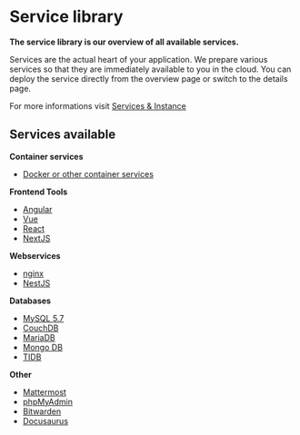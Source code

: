 ﻿---
sidebar_position: 5
---

# Service library

**The service library is our overview of all available services.**

Services are the actual heart of your application. We prepare various services so that they are immediately available to you in the cloud. You can deploy the service directly from the overview page or switch to the details page.

For more informations visit [Services & Instance](#)

## Services available

**Container services**

 - [Docker or other container services](#)

**Frontend Tools**

 - [Angular](#)
 - [Vue](#)
 - [React](#)
 - [NextJS](#)

**Webservices**
 - [nginx](#)
 - [NestJS](#)

**Databases**
 - [MySQL 5.7](#) 
 - [CouchDB](#) 
 - [MariaDB](#) 
 - [Mongo DB](#) 
 - [TIDB](#)

**Other**

- [Mattermost](#)
- [phpMyAdmin](#)
- [Bitwarden](#)
- [Docusaurus](#)

